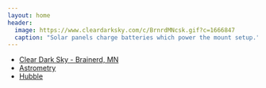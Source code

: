 ```yaml
---
layout: home
header:
  image: https://www.cleardarksky.com/c/BrnrdMNcsk.gif?c=1666847
  caption: "Solar panels charge batteries which power the mount setup."
---
```

- [Clear Dark Sky - Brainerd, MN](https://www.cleardarksky.com/c/BrnrdMNkey.html)
- [Astrometry](https://www.flickr.com/groups/astrometry/)
- [Hubble](https://esahubble.org/images/archive/top100/)